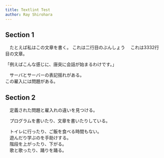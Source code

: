```yaml
---
title: Textlint Test
author: Ray Shirohara
---
```


## Section 1

　たとえば私はこの文章を書く。
これは二行目のぶんしょう
　これは3332行目の文章。

「例えばこんな感じに、唐突に会話が始まるわけです。」  

　サーバとサーバーの表記揺れがある。  
この雇入には問題がある。  

## Section 2

　定義された問題と雇入れの違いを見つける。  

　プログラムを書いたり、文章を書いたりしている。  

　トイレに行ったり、ご飯を食べる時間もない。  
　遊んだり学ぶのを手助けする。  
　階段を上がったり、下がる。  
　歌と歌ったり、踊りを踊る。  
